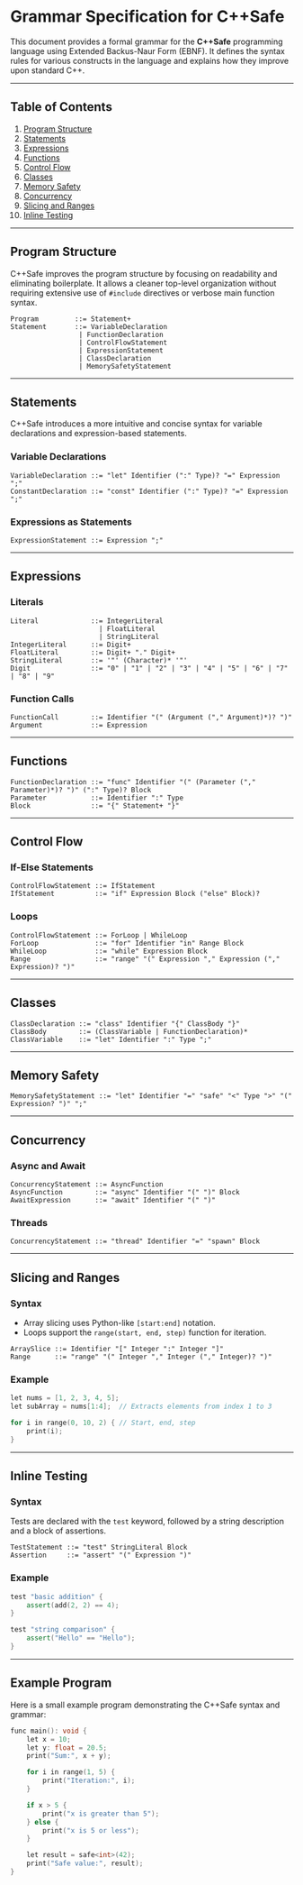 # Grammar Specification for C++Safe

This document provides a formal grammar for the **C++Safe** programming language using Extended Backus-Naur Form (EBNF). It defines the syntax rules for various constructs in the language and explains how they improve upon standard C++.

---

## Table of Contents

1. [Program Structure](#program-structure)
2. [Statements](#statements)
3. [Expressions](#expressions)
4. [Functions](#functions)
5. [Control Flow](#control-flow)
6. [Classes](#classes)
7. [Memory Safety](#memory-safety)
8. [Concurrency](#concurrency)
9. [Slicing and Ranges](#slicing-and-ranges)
10. [Inline Testing](#inline-testing)

---

## Program Structure

C++Safe improves the program structure by focusing on readability and eliminating boilerplate. It allows a cleaner top-level organization without requiring extensive use of `#include` directives or verbose main function syntax.

```ebnf
Program         ::= Statement+
Statement       ::= VariableDeclaration
                 | FunctionDeclaration
                 | ControlFlowStatement
                 | ExpressionStatement
                 | ClassDeclaration
                 | MemorySafetyStatement
```

---

## Statements

C++Safe introduces a more intuitive and concise syntax for variable declarations and expression-based statements.

### Variable Declarations

```ebnf
VariableDeclaration ::= "let" Identifier (":" Type)? "=" Expression ";"
ConstantDeclaration ::= "const" Identifier (":" Type)? "=" Expression ";"
```

### Expressions as Statements

```ebnf
ExpressionStatement ::= Expression ";"
```

---

## Expressions

### Literals

```ebnf
Literal             ::= IntegerLiteral
                      | FloatLiteral
                      | StringLiteral
IntegerLiteral      ::= Digit+
FloatLiteral        ::= Digit+ "." Digit+
StringLiteral       ::= '"' (Character)* '"'
Digit               ::= "0" | "1" | "2" | "3" | "4" | "5" | "6" | "7" | "8" | "9"
```

### Function Calls

```ebnf
FunctionCall        ::= Identifier "(" (Argument ("," Argument)*)? ")"
Argument            ::= Expression
```

---

## Functions

```ebnf
FunctionDeclaration ::= "func" Identifier "(" (Parameter ("," Parameter)*)? ")" (":" Type)? Block
Parameter           ::= Identifier ":" Type
Block               ::= "{" Statement+ "}"
```

---

## Control Flow

### If-Else Statements

```ebnf
ControlFlowStatement ::= IfStatement
IfStatement          ::= "if" Expression Block ("else" Block)?
```

### Loops

```ebnf
ControlFlowStatement ::= ForLoop | WhileLoop
ForLoop              ::= "for" Identifier "in" Range Block
WhileLoop            ::= "while" Expression Block
Range                ::= "range" "(" Expression "," Expression ("," Expression)? ")"
```

---

## Classes

```ebnf
ClassDeclaration ::= "class" Identifier "{" ClassBody "}"
ClassBody        ::= (ClassVariable | FunctionDeclaration)*
ClassVariable    ::= "let" Identifier ":" Type ";"
```

---

## Memory Safety

```ebnf
MemorySafetyStatement ::= "let" Identifier "=" "safe" "<" Type ">" "(" Expression? ")" ";"
```

---

## Concurrency

### Async and Await

```ebnf
ConcurrencyStatement ::= AsyncFunction
AsyncFunction        ::= "async" Identifier "(" ")" Block
AwaitExpression      ::= "await" Identifier "(" ")"
```

### Threads

```ebnf
ConcurrencyStatement ::= "thread" Identifier "=" "spawn" Block
```

---

## Slicing and Ranges

### Syntax

- Array slicing uses Python-like `[start:end]` notation.
- Loops support the `range(start, end, step)` function for iteration.

```ebnf
ArraySlice ::= Identifier "[" Integer ":" Integer "]"
Range      ::= "range" "(" Integer "," Integer ("," Integer)? ")"
```

### Example

```cpp
let nums = [1, 2, 3, 4, 5];
let subArray = nums[1:4];  // Extracts elements from index 1 to 3

for i in range(0, 10, 2) { // Start, end, step
    print(i);
}
```

---

## Inline Testing

### Syntax

Tests are declared with the `test` keyword, followed by a string description and a block of assertions.

```ebnf
TestStatement ::= "test" StringLiteral Block
Assertion     ::= "assert" "(" Expression ")"
```

### Example

```cpp
test "basic addition" {
    assert(add(2, 2) == 4);
}

test "string comparison" {
    assert("Hello" == "Hello");
}
```

---

## Example Program

Here is a small example program demonstrating the C++Safe syntax and grammar:

```cpp
func main(): void {
    let x = 10;
    let y: float = 20.5;
    print("Sum:", x + y);

    for i in range(1, 5) {
        print("Iteration:", i);
    }

    if x > 5 {
        print("x is greater than 5");
    } else {
        print("x is 5 or less");
    }

    let result = safe<int>(42);
    print("Safe value:", result);
}
```

